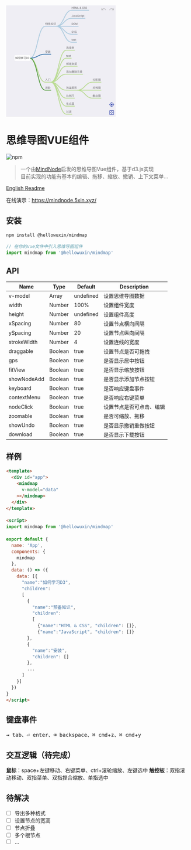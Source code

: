 <img src="./public/mindmap.jpg" width="300"/>

# 思维导图VUE组件

![npm](https://img.shields.io/npm/v/@hellowuxin/mindmap)

> 一个由[MindNode](https://mindnode.com)启发的思维导图Vue组件，基于d3.js实现  
> 目前实现的功能有基本的编辑、拖移、缩放、撤销、上下文菜单...

[English Readme](./README.md)

在线演示：<https://mindnode.5xin.xyz/>

## 安装

```sh
npm install @hellowuxin/mindmap
```

```js
// 在你的vue文件中引入思维导图组件
import mindmap from '@hellowuxin/mindmap'
```

## API

| Name        | Type   | Default   | Description          |
| ---         | ---    | ---       | ---                  |
| v-model     | Array  | undefined | 设置思维导图数据        |
| width       | Number | 100%      | 设置组件宽度           |
| height      | Number | undefined | 设置组件高度           |
| xSpacing    | Number | 80        | 设置节点横向间隔        |
| ySpacing    | Number | 20        | 设置节点纵向间隔        |
| strokeWidth | Number | 4         | 设置连线的宽度          |
| draggable   | Boolean| true      | 设置节点是否可拖拽      |
| gps         | Boolean| true      | 是否显示居中按钮        |
| fitView     | Boolean| true      | 是否显示缩放按钮        |
| showNodeAdd | Boolean| true      | 是否显示添加节点按钮     |
| keyboard    | Boolean| true      | 是否响应键盘事件        |
| contextMenu | Boolean| true      | 是否响应右键菜单        |
| nodeClick   | Boolean| true      | 设置节点是否可点击、编辑 |
| zoomable    | Boolean| true      | 是否可缩放、拖移        |
| showUndo    | Boolean| true      | 是否显示撤销重做按钮     |
| download    | Boolean| true      | 是否显示下载按钮        |

## 样例

```html
<template>
  <div id="app">
    <mindmap
      v-model="data"
    ></mindmap>
  </div>
</template>

<script>
import mindmap from '@hellowuxin/mindmap'

export default {
  name: 'App',
  components: {
    mindmap
  },
  data: () => ({
    data: [{
      "name":"如何学习D3",
      "children":
      [
        {
          "name":"预备知识",
          "children":
          [
            {"name":"HTML & CSS", "children": []},
            {"name":"JavaScript", "children": []}
        },
        {
          "name":"安装",
          "children": []
        },
        ...
      ]
    }]
  })
}
</script>
```

## 键盘事件

<kbd>⇥ tab</kbd>、<kbd>⏎ enter</kbd>、<kbd>⌫ backspace</kbd>、<kbd>⌘ cmd</kbd>+<kbd>z</kbd>、<kbd>⌘ cmd</kbd>+<kbd>y</kbd>

## 交互逻辑（待完成）

**鼠标**：space+左键移动、右键菜单、ctrl+滚轮缩放、左键选中
**触控板**：双指滚动移动、双指菜单、双指捏合缩放、单指选中

## 待解决

- [ ] 导出多种格式
- [ ] 设置节点的宽高
- [ ] 节点折叠
- [ ] 多个根节点
- [ ] ...

